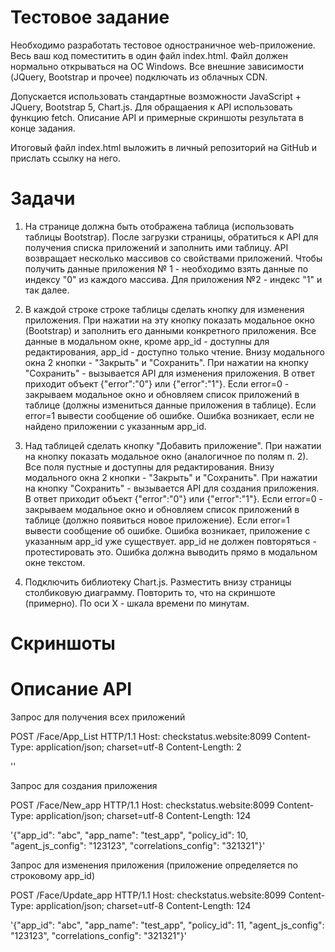 # Тестовое задание
Необходимо разработать тестовое одностраничное web-приложение. Весь ваш код поместитить в один файл index.html. Файл должен нормально открываться на ОС Windows. Все внешние зависимости (JQuery, Bootstrap и прочее) подключать из облачных CDN.

Допускается использовать стандартные возможности JavaScript + JQuery, Bootstrap 5, Chart.js.
Для обращаения к API использовать функцию fetch. Описание API и примерные скриншоты результата в конце задания.

Итоговый файл index.html выложить в личный репозиторий на GitHub и прислать ссылку на него.

# Задачи 

1. На странице должна быть отображена таблица (использовать таблицы Bootstrap). После загрузки страницы, обратиться к API для получения списка приложений и заполнить ими таблицу. API возвращает несколько массивов со свойствами приложений. Чтобы получить данные приложения № 1 - необходимо взять данные по индексу "0" из каждого массива. Для приложения №2 - индекс "1" и так далее.

2. В каждой строке строке таблицы сделать кнопку для изменения приложения. При нажатии на эту кнопку показать модальное окно (Bootstrap) и заполнить его данными конкретного приложения. Все данные в модальном окне, кроме app_id - доступны для редактирования, app_id - доступно только чтение. Внизу модального окна 2 кнопки - "Закрыть" и "Сохранить". При нажатии на кнопку "Сохранить" - вызывается API для изменения приложения. В ответ приходит объект {"error":"0"} или {"error":"1"}. Если error=0 - закрываем модальное окно и обновляем список приложений в таблице (должны измениться данные приложения в таблице). Если error=1 вывести сообщение об ошибке. Ошибка возникает, если не найдено приложении с указанным app_id.

3. Над таблицей сделать кнопку "Добавить приложение". При нажатии на кнопку показать модальное окно (аналогичное по полям п. 2). Все поля пустные и доступны для редактирования. Внизу модального окна 2 кнопки - "Закрыть" и "Сохранить". При нажатии на кнопку "Сохранить" - вызывается API для создания приложения. В ответ приходит объект {"error":"0"} или {"error":"1"}. Если error=0 - закрываем модальное окно и обновляем список приложений в таблице (должно появиться новое приложение). Если error=1 вывести сообщение об ошибке. Ошибка возникает, приложение с указанным app_id уже существует. app_id не должен повторяться - протестировать это. Ошибка должна выводить прямо в модальном окне текстом.

4. Подключить библиотеку Chart.js. Разместить внизу страницы столбиковую диаграмму. Повторить то, что на скриншоте (примерно). По оси X - шкала времени по минутам.


# Скриншоты

# Описание API

Запрос для получения всех приложений

POST /Face/App_List HTTP/1.1
Host: checkstatus.website:8099
Content-Type: application/json; charset=utf-8
Content-Length: 2

''

Запрос для создания приложения

POST /Face/New_app HTTP/1.1
Host: checkstatus.website:8099
Content-Type: application/json; charset=utf-8
Content-Length: 124

'{"app_id": "abc", "app_name": "test_app", "policy_id": 10, "agent_js_config": "123123", "correlations_config": "321321"}'


Запрос для изменения приложения (приложение определяется по строковому app_id)

POST /Face/Update_app HTTP/1.1
Host: checkstatus.website:8099
Content-Type: application/json; charset=utf-8
Content-Length: 124

'{"app_id": "abc", "app_name": "test_app", "policy_id": 11, "agent_js_config": "123123", "correlations_config": "321321"}'

